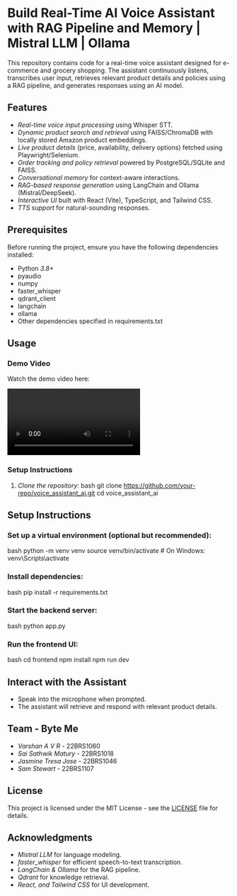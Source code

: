 # Build Real-Time AI Voice Assistant with RAG Pipeline and Memory | Mistral LLM | Ollama

This repository contains code for a real-time voice assistant designed for e-commerce and grocery shopping. The assistant continuously listens, transcribes user input, retrieves relevant product details and policies using a RAG pipeline, and generates responses using an AI model.

## Features

- *Real-time voice input processing* using Whisper STT.
- *Dynamic product search and retrieval* using FAISS/ChromaDB with locally stored Amazon product embeddings.
- *Live product details* (price, availability, delivery options) fetched using Playwright/Selenium.
- *Order tracking and policy retrieval* powered by PostgreSQL/SQLite and FAISS.
- *Conversational memory* for context-aware interactions.
- *RAG-based response generation* using LangChain and Ollama (Mistral/DeepSeek).
- *Interactive UI* built with React (Vite), TypeScript, and Tailwind CSS.
- *TTS support* for natural-sounding responses.

## Prerequisites

Before running the project, ensure you have the following dependencies installed:

- Python *3.8+*
- pyaudio
- numpy
- faster_whisper
- qdrant_client
- langchain
- ollama
- Other dependencies specified in requirements.txt

## Usage

### Demo Video
Watch the demo video here:

![Demo Video](video/demo.mp4)

### Setup Instructions

1. *Clone the repository*:
   bash
   git clone https://github.com/your-repo/voice_assistant_ai.git
   cd voice_assistant_ai
## Setup Instructions

### Set up a virtual environment (optional but recommended):
bash
python -m venv venv
source venv/bin/activate  # On Windows: venv\Scripts\activate


### Install dependencies:
bash
pip install -r requirements.txt


### Start the backend server:
bash
python app.py


### Run the frontend UI:
bash
cd frontend
npm install
npm run dev


## Interact with the Assistant

- Speak into the microphone when prompted.
- The assistant will retrieve and respond with relevant product details.


## Team - Byte Me

- *Varshan A V R* - 22BRS1060
- *Sai Sathwik Matury* - 22BRS1018
- *Jasmine Tresa Jose* - 22BRS1046
- *Sam Stewart* - 22BRS1107

## License

This project is licensed under the MIT License - see the [LICENSE](LICENSE) file for details.

## Acknowledgments

- *Mistral LLM* for language modeling.
- *faster_whisper* for efficient speech-to-text transcription.
- *LangChain & Ollama* for the RAG pipeline.
- *Qdrant* for knowledge retrieval.
- *React, and Tailwind CSS* for UI development.
